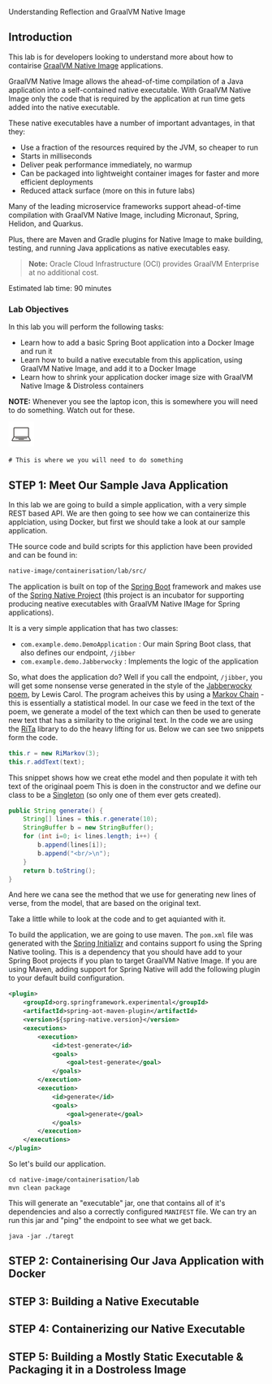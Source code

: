 Understanding Reflection and GraalVM Native Image

## Introduction

This lab is for developers looking to understand more about how to contairise 
[GraalVM Native Image](https://docs.oracle.com/en/graalvm/enterprise/21/docs/reference-manual/native-image/) applications.

GraalVM Native Image allows the ahead-of-time compilation of a Java application into a self-contained native executable.
With GraalVM Native Image only the code that is required by the application at run time gets added into the native executable.

These native executables have a number of important advantages, in that they:

- Use a fraction of the resources required by the JVM, so cheaper to run
- Starts in milliseconds
- Deliver peak performance immediately, no warmup
- Can be packaged into lightweight container images for faster and more efficient deployments
- Reduced attack surface (more on this in future labs)

Many of the leading microservice frameworks support ahead-of-time compilation with GraalVM Native Image, including
Micronaut, Spring, Helidon, and Quarkus.

Plus, there are Maven and Gradle plugins for Native Image to make building,
testing, and running Java applications as native executables easy.

> **Note:** Oracle Cloud Infrastructure (OCI) provides GraalVM Enterprise at no additional cost.

Estimated lab time: 90 minutes

### Lab Objectives

In this lab you will perform the following tasks:

- Learn how to add a basic Spring Boot application into a Docker Image and run it
- Learn how to build a native executable from this application, using GraalVM Native Image, and add it to a Docker Image
- Learn how to shrink your application docker image size with GraalVM Native Image & Distroless containers 

**NOTE:** Whenever you see the laptop icon, this is somewhere you will need to do something. Watch out for these.

![](images/RMIL_Technology_Laptop_Bark_RGB_50.png#input)
```shell
# This is where we you will need to do something
```

## **STEP 1**: Meet Our Sample Java Application

In this lab we are going to build a simple application, with a very simple REST based API. We are then going to see how
we can containerize this applciation, using Docker, but first we should take a  look at our sample application.

THe source code and build scripts for this appliction have been provided and can be found in:

```txt
native-image/containerisation/lab/src/
```

The application is built on top of the [Spring Boot](https://spring.io/projects/spring-boot) framework and makes use
of the [Spring Native Project](https://docs.spring.io/spring-native/docs/current/reference/htmlsingle/) (this project is an incubator
for supporting producing neative executables with GraalVM Native IMage for Spring applications).

It is a very simple application that has two classes:

* `com.example.demo.DemoApplication` : Our main Spring Boot class, that also defines our endpoint, `/jibber`
* `com.example.demo.Jabberwocky` : Implements the logic of the application

So, what does the application do? Well if you call the endpoint, `/jibber`, you will get some nonsense verse generated
in the style of the [Jabberwocky poem](https://en.wikipedia.org/wiki/Jabberwocky), by Lewis Carol. The program acheives this
by using a [Markov Chain](https://en.wikipedia.org/wiki/Markov_chain) - this is essentially a statistical model. In our
case we feed in the text of the poem, we generate a model of the text which can then be used to generate new text that
has a similarity to the original text. In the code we are using the [RiTa](https://rednoise.org/rita/) library to do the
heavy lifting for us. Below we can see two snippets form the code.

```java
this.r = new RiMarkov(3);
this.r.addText(text);
```
This snippet shows how we creat ethe model and then populate it with teh text of the originaal poem This is doen in the constructor
and we define our class to be a [Singleton](https://docs.spring.io/spring-framework/docs/3.0.0.M3/reference/html/ch04s04.html#beans-factory-scopes-singleton)
(so only one of them ever gets created).

```java
public String generate() {
    String[] lines = this.r.generate(10);
    StringBuffer b = new StringBuffer();
    for (int i=0; i< lines.length; i++) {
        b.append(lines[i]);
        b.append("<br/>\n");
    }
    return b.toString();
}
```

And here we cana see the method that we use for generating new lines of verse, from the model, that are based on the
original text.

Take a little while to look at the code and to get aquianted with it.

To build the application, we are going to use maven. The `pom.xml` file was generated with the [Spring Initializr](https://start.spring.io)
and contains support fo using the Spring Native tooling. This is a dependency that you should have add to your Spring Boot projects
if you plan to target GraalVM Native Image. If you are using Maven, adding support for Spring Native will add the following
plugin to your default build configuration.

```xml
<plugin>
    <groupId>org.springframework.experimental</groupId>
    <artifactId>spring-aot-maven-plugin</artifactId>
    <version>${spring-native.version}</version>
    <executions>
        <execution>
            <id>test-generate</id>
            <goals>
                <goal>test-generate</goal>
            </goals>
        </execution>
        <execution>
            <id>generate</id>
            <goals>
                <goal>generate</goal>
            </goals>
        </execution>
    </executions>
</plugin>
```

So let's build our application.

```shell
cd native-image/containerisation/lab
mvn clean package
```

This will generate an "executable" jar, one that contains all of it's dependencies and also a correctly configured `MANIFEST`
file. We can try an run this jar and "ping" the endpoint to see what we get back.

```shell
java -jar ./taregt 
```

## **STEP 2**: Containerising Our Java Application with Docker



## **STEP 3**: Building a Native Executable

## **STEP 4**: Containerizing our Native Executable

## **STEP 5**: Building a Mostly Static Executable & Packaging it in a Dostroless Image
